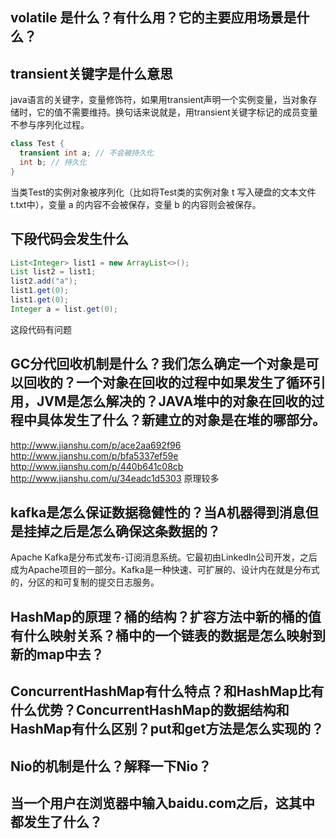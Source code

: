 ## volatile 是什么？有什么用？它的主要应用场景是什么？
## transient关键字是什么意思
java语言的关键字，变量修饰符，如果用transient声明一个实例变量，当对象存储时，它的值不需要维持。换句话来说就是，用transient关键字标记的成员变量不参与序列化过程。
```JAVA
class Test {
  transient int a; // 不会被持久化
  int b; // 持久化
}
```
当类Test的实例对象被序列化（比如将Test类的实例对象 t 写入硬盘的文本文件t.txt中），变量 a 的内容不会被保存，变量 b 的内容则会被保存。

## 下段代码会发生什么
```Java
List<Integer> list1 = new ArrayList<>();
List list2 = list1;
list2.add("a");
list1.get(0);
list1.get(0);
Integer a = list.get(0);
```
这段代码有问题
## GC分代回收机制是什么？我们怎么确定一个对象是可以回收的？一个对象在回收的过程中如果发生了循环引用，JVM是怎么解决的？JAVA堆中的对象在回收的过程中具体发生了什么？新建立的对象是在堆的哪部分。
http://www.jianshu.com/p/ace2aa692f96
http://www.jianshu.com/p/bfa5337ef59e
http://www.jianshu.com/p/440b641c08cb
http://www.jianshu.com/u/34eadc1d5303
原理较多

## kafka是怎么保证数据稳健性的？当A机器得到消息但是挂掉之后是怎么确保这条数据的？
Apache Kafka是分布式发布-订阅消息系统。它最初由LinkedIn公司开发，之后成为Apache项目的一部分。Kafka是一种快速、可扩展的、设计内在就是分布式的，分区的和可复制的提交日志服务。

## HashMap的原理？桶的结构？扩容方法中新的桶的值有什么映射关系？桶中的一个链表的数据是怎么映射到新的map中去？
## ConcurrentHashMap有什么特点？和HashMap比有什么优势？ConcurrentHashMap的数据结构和HashMap有什么区别？put和get方法是怎么实现的？
## Nio的机制是什么？解释一下Nio？
## 当一个用户在浏览器中输入baidu.com之后，这其中都发生了什么？
